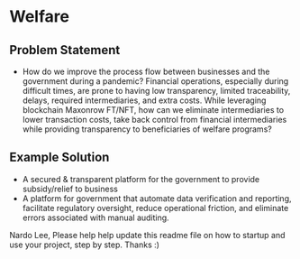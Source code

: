 # Welfare

## Problem Statement

- How do we improve the process flow between businesses and the government during a pandemic? Financial operations, especially during difficult times, are prone to having low transparency, limited traceability,  delays, required intermediaries, and extra costs. While leveraging blockchain Maxonrow FT/NFT, how can we eliminate intermediaries to lower transaction costs, take back control from financial intermediaries while providing transparency to beneficiaries of welfare programs?

## Example Solution

- A secured & transparent platform for the government to provide subsidy/relief to business
- A platform for government that automate data verification and reporting, facilitate regulatory oversight, reduce operational friction, and eliminate errors associated with manual auditing.

Nardo Lee, Please help help update this readme file on how to startup and use your project, step by step. Thanks :)